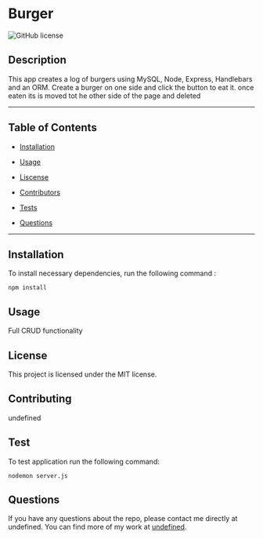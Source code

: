 # Burger
  ![GitHub license](https://img.shields.io/badge/license-MIT-blue.svg)

  ## Description
  This app creates a log of burgers using MySQL, Node, Express, Handlebars and an ORM. Create a burger on one       side and click the button to eat it. once eaten its is moved tot he other side of the page and deleted
  
  ---
  ## Table of Contents
  * [Installation](#installation)

  * [Usage](#usage)

  * [Liscense](#license)

  * [Contributors](#contributors)

  * [Tests](#tests)

  * [Questions](#questions)

  ---

  ## Installation
  To install necessary dependencies, run the following command :

  ```
  npm install
  ```

  ## Usage
  Full CRUD functionality 

  ## License 
  This project is licensed under the MIT license.

  ## Contributing
  undefined

  ## Test
  To test application run the following command:

  ```
  nodemon server.js 
  ```

  ## Questions
  If you have any questions about the repo, please contact me directly at undefined. You can find more of my work at [undefined](https://github.com/undefined/).
  
